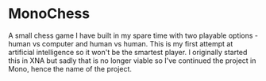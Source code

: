 # MonoChess

A small chess game I have built in my spare time with two playable options - human vs computer and human vs human. This is my first attempt at artificial intelligence so it won't be the smartest player. I originally started this in XNA but sadly that is no longer viable so I've continued the project in Mono, hence the name of the project.